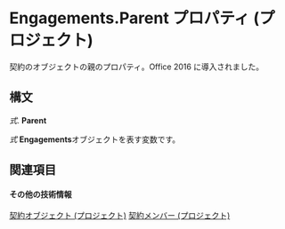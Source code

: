
# Engagements.Parent プロパティ (プロジェクト)

契約のオブジェクトの親のプロパティ。Office 2016 に導入されました。


## 構文

 _式_. **Parent**

 _式_ **Engagements**オブジェクトを表す変数です。


## 関連項目


#### その他の技術情報


[契約オブジェクト (プロジェクト)](4986802b-1d53-7bc6-0bc7-6a5b83855628.md)
[契約メンバー (プロジェクト)](http://msdn.microsoft.com/library/a1851a7d-96e5-c523-4ccb-66c5a91220b0%28Office.15%29.aspx)